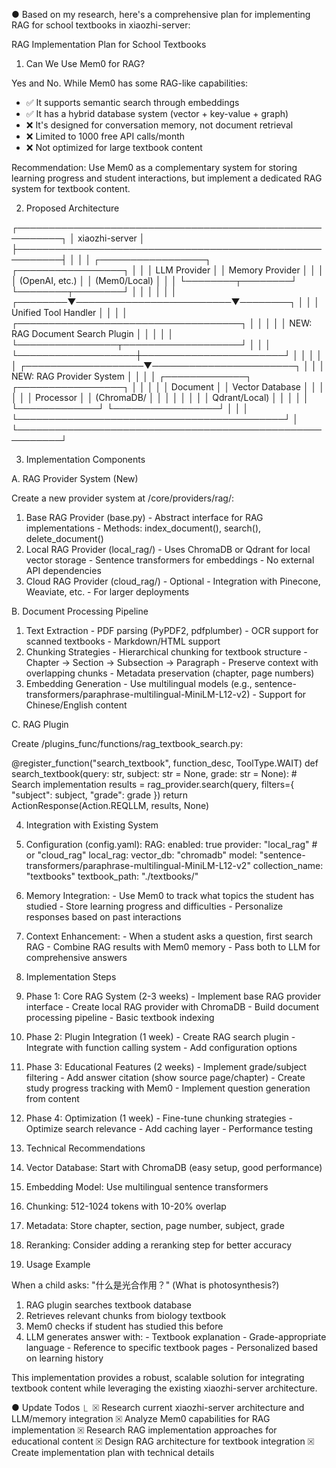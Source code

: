 
● Based on my research, here's a comprehensive plan for implementing RAG for school textbooks in xiaozhi-server:

  RAG Implementation Plan for School Textbooks

  1. Can We Use Mem0 for RAG?

  Yes and No. While Mem0 has some RAG-like capabilities:
  - ✅ It supports semantic search through embeddings
  - ✅ It has a hybrid database system (vector + key-value + graph)
  - ❌ It's designed for conversation memory, not document retrieval
  - ❌ Limited to 1000 free API calls/month
  - ❌ Not optimized for large textbook content

  Recommendation: Use Mem0 as a complementary system for storing learning progress and student interactions, but
  implement a dedicated RAG system for textbook content.

  2. Proposed Architecture

  ┌─────────────────────────────────────────────────────────┐
  │                    xiaozhi-server                       │
  ├─────────────────────────────────────────────────────────┤
  │                                                         │
  │  ┌─────────────────┐       ┌─────────────────┐        │
  │  │  LLM Provider   │       │  Memory Provider │        │
  │  │  (OpenAI, etc.) │       │  (Mem0/Local)    │        │
  │  └────────┬────────┘       └────────┬────────┘        │
  │           │                         │                   │
  │  ┌────────▼─────────────────────────▼────────┐        │
  │  │         Unified Tool Handler              │        │
  │  │  ┌────────────────────────────────────┐  │        │
  │  │  │    NEW: RAG Document Search Plugin │  │        │
  │  │  └────────────────┬───────────────────┘  │        │
  │  └───────────────────┼───────────────────────┘        │
  │                      │                                 │
  │  ┌───────────────────▼───────────────────────┐        │
  │  │         NEW: RAG Provider System          │        │
  │  │  ┌─────────────┐  ┌─────────────────┐   │        │
  │  │  │  Document   │  │  Vector Database │   │        │
  │  │  │  Processor  │  │  (ChromaDB/      │   │        │
  │  │  │             │  │   Qdrant/Local)  │   │        │
  │  │  └─────────────┘  └─────────────────┘   │        │
  │  └───────────────────────────────────────────┘        │
  └─────────────────────────────────────────────────────────┘

  3. Implementation Components

  A. RAG Provider System (New)

  Create a new provider system at /core/providers/rag/:

  1. Base RAG Provider (base.py)
    - Abstract interface for RAG implementations
    - Methods: index_document(), search(), delete_document()
  2. Local RAG Provider (local_rag/)
    - Uses ChromaDB or Qdrant for local vector storage
    - Sentence transformers for embeddings
    - No external API dependencies
  3. Cloud RAG Provider (cloud_rag/) - Optional
    - Integration with Pinecone, Weaviate, etc.
    - For larger deployments

  B. Document Processing Pipeline

  1. Text Extraction
    - PDF parsing (PyPDF2, pdfplumber)
    - OCR support for scanned textbooks
    - Markdown/HTML support
  2. Chunking Strategies
    - Hierarchical chunking for textbook structure
    - Chapter → Section → Subsection → Paragraph
    - Preserve context with overlapping chunks
    - Metadata preservation (chapter, page numbers)
  3. Embedding Generation
    - Use multilingual models (e.g., sentence-transformers/paraphrase-multilingual-MiniLM-L12-v2)
    - Support for Chinese/English content

  C. RAG Plugin

  Create /plugins_func/functions/rag_textbook_search.py:

  @register_function("search_textbook", function_desc, ToolType.WAIT)
  def search_textbook(query: str, subject: str = None, grade: str = None):
      # Search implementation
      results = rag_provider.search(query, filters={
          "subject": subject,
          "grade": grade
      })
      return ActionResponse(Action.REQLLM, results, None)

  4. Integration with Existing System

  1. Configuration (config.yaml):
  RAG:
    enabled: true
    provider: "local_rag"  # or "cloud_rag"
    local_rag:
      vector_db: "chromadb"
      model: "sentence-transformers/paraphrase-multilingual-MiniLM-L12-v2"
      collection_name: "textbooks"
    textbook_path: "./textbooks/"

  2. Memory Integration:
    - Use Mem0 to track what topics the student has studied
    - Store learning progress and difficulties
    - Personalize responses based on past interactions
  3. Context Enhancement:
    - When a student asks a question, first search RAG
    - Combine RAG results with Mem0 memory
    - Pass both to LLM for comprehensive answers

  5. Implementation Steps

  1. Phase 1: Core RAG System (2-3 weeks)
    - Implement base RAG provider interface
    - Create local RAG provider with ChromaDB
    - Build document processing pipeline
    - Basic textbook indexing
  2. Phase 2: Plugin Integration (1 week)
    - Create RAG search plugin
    - Integrate with function calling system
    - Add configuration options
  3. Phase 3: Educational Features (2 weeks)
    - Implement grade/subject filtering
    - Add answer citation (show source page/chapter)
    - Create study progress tracking with Mem0
    - Implement question generation from content
  4. Phase 4: Optimization (1 week)
    - Fine-tune chunking strategies
    - Optimize search relevance
    - Add caching layer
    - Performance testing

  6. Technical Recommendations

  1. Vector Database: Start with ChromaDB (easy setup, good performance)
  2. Embedding Model: Use multilingual sentence transformers
  3. Chunking: 512-1024 tokens with 10-20% overlap
  4. Metadata: Store chapter, section, page number, subject, grade
  5. Reranking: Consider adding a reranking step for better accuracy

  7. Usage Example

  When a child asks: "什么是光合作用？" (What is photosynthesis?)

  1. RAG plugin searches textbook database
  2. Retrieves relevant chunks from biology textbook
  3. Mem0 checks if student has studied this before
  4. LLM generates answer with:
    - Textbook explanation
    - Grade-appropriate language
    - Reference to specific textbook pages
    - Personalized based on learning history

  This implementation provides a robust, scalable solution for integrating textbook content while leveraging the
  existing xiaozhi-server architecture.

● Update Todos
  ⎿  ☒ Research current xiaozhi-server architecture and LLM/memory integration
     ☒ Analyze Mem0 capabilities for RAG implementation
     ☒ Research RAG implementation approaches for educational content
     ☒ Design RAG architecture for textbook integration
     ☒ Create implementation plan with technical details
